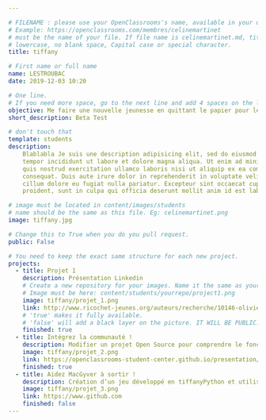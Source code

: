 ```yaml
---

# FILENAME : please use your OpenClassrooms's name, available in your url.
# Example: https://openclassrooms.com/membres/celinemartinet
# must be the name of your file. If file name is celinemartinet.md, title is celinemartinet.
# lowercase, no blank space, Capital case or special character.
title: tiffany

# First name or full name
name: LESTROUBAC
date: 2019-12-03 10:20

# One line.
# If you need more space, go to the next line and add 4 spaces on the left, as in 'description'.
objective: Me faire une nouvelle jeunesse en quittant le papier pour le digital.
short_description: Beta Test

# don't touch that
template: students
description:
    Blablabla Je suis une description adipisicing elit, sed do eiusmod
    tempor incididunt ut labore et dolore magna aliqua. Ut enim ad minim veniam,
    quis nostrud exercitation ullamco laboris nisi ut aliquip ex ea commodo
    consequat. Duis aute irure dolor in reprehenderit in voluptate velit esse
    cillum dolore eu fugiat nulla pariatur. Excepteur sint occaecat cupidatat non
    proident, sunt in culpa qui officia deserunt mollit anim id est laborum.

# image must be located in content/images/students
# name should be the same as this file. Eg: celinemartinet.png
image: tiffany.jpg

# Change this to True when you do you pull request.
public: False

# You need to keep the exact same structure for each new project.
projects:
  - title: Projet 1
    description: Présentation Linkedin
    # Create a new repository for your images. Name it the same as your nickname and profile picture.
    # Image must be here: content/students/yourrepo/project1.png
    image: tiffany/projet_1.png
    link: http://www.ricochet-jeunes.org/auteurs/recherche/10146-olivier-vogel
    # 'true' makes it fully available.
    # 'false' will add a black layer on the picture. IT WILL BE PUBLIC!
    finished: true
  - title: Intégrez la communauté !
    description: Modifier un projet Open Source pour comprendre le fonctionnement de Git, de Github et des pull requests. 
    image: tiffany/projet_2.png
    link: https://openclassrooms-student-center.github.io/presentation/students/tiffany.html
    finished: true
  - title: Aidez MacGyver à sortir !
    description: Création d’un jeu développé en tiffanyPython et utilisant PyGame.
    image: tiffany/projet_3.png
    link: https://www.github.com
    finished: false
---
```


